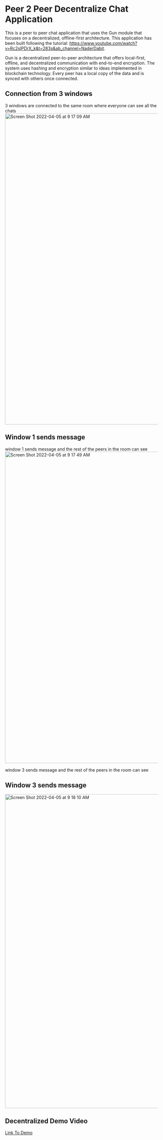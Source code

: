 # Peer 2 Peer Decentralize Chat Application

This is a peer to peer chat application that uses the Gun module that focuses on a decentralized, offline-first architecture. This application has been built following the tutorial: https://www.youtube.com/watch?v=Rc2sIPDrX_k&t=283s&ab_channel=NaderDabit. 


Gun is a decentralized peer-to-peer architecture that offers local-first, offline, and decentralized communication with end-to-end encryption. The system uses hashing and encryption similar to ideas implemented in blockchain technology. Every peer has a local copy of the data and is synced with others once connected. 

## Connection from 3 windows

3 windows are connected to the same room where everyone can see all the chats
<img width="1022" alt="Screen Shot 2022-04-05 at 9 17 09 AM" src="https://user-images.githubusercontent.com/48025259/161762417-c7cbebac-2fe6-47fd-ba7f-681a9ecc0ae5.png">
## Window 1 sends message

window 1 sends message and the rest of the peers in the room can see
<img width="1023" alt="Screen Shot 2022-04-05 at 9 17 49 AM" src="https://user-images.githubusercontent.com/48025259/161762567-d5f501bd-23e9-4a8b-a1a1-7f183d7ff23d.png">

window 3 sends message and the rest of the peers in the room can see
## Window 3 sends message
<img width="1031" alt="Screen Shot 2022-04-05 at 9 18 10 AM" src="https://user-images.githubusercontent.com/48025259/161762640-deb86dc2-2294-4f07-bb4a-18e41e557537.png">


## Decentralized Demo Video
[Link To Demo](https://drive.google.com/file/d/1_XLRlfH9_GQZw2PNQiFxyOHavAHn-if1/view?usp=sharing)

